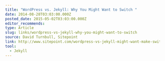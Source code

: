 ```yaml
---
title: "WordPress vs. Jekyll: Why You Might Want to Switch "
date: 2014-08-28T03:03:00.000Z
posted_date: 2015-05-02T03:03:00.000Z
editor_recommends:
type: Article
slug: links/wordpress-vs-jekyll-why-you-might-want-to-switch
source: David Turnbull, Sitepoint
link: http://www.sitepoint.com/wordpress-vs-jekyll-might-want-make-switch/
tool:
  - Jekyll
---
```





